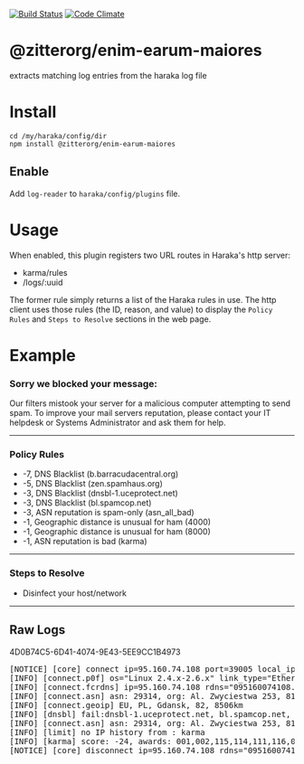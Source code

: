 [![Build Status][ci-img]][ci-url]
[![Code Climate][clim-img]][clim-url]

# @zitterorg/enim-earum-maiores


extracts matching log entries from the haraka log file


# Install


````
cd /my/haraka/config/dir
npm install @zitterorg/enim-earum-maiores
````


## Enable

Add `log-reader` to `haraka/config/plugins` file.


# Usage

When enabled, this plugin registers two URL routes in Haraka's http server:

* karma/rules
* /logs/:uuid

The former rule simply returns a list of the Haraka rules in use. The http client uses those rules (the ID, reason, and value) to display the `Policy Rules` and `Steps to Resolve` sections in the web page.

# Example


### Sorry we blocked your message:

Our filters mistook your server for a malicious computer attempting to send spam. To improve your mail servers reputation, please contact your IT helpdesk or Systems Administrator and ask them for help.

----------

### Policy Rules

* -7,  DNS Blacklist (b.barracudacentral.org)
* -5,  DNS Blacklist (zen.spamhaus.org)
* -3,  DNS Blacklist (dnsbl-1.uceprotect.net)
* -3,  DNS Blacklist (bl.spamcop.net)
* -3,  ASN reputation is spam-only (asn_all_bad)
* -1,  Geographic distance is unusual for ham (4000)
* -1,  Geographic distance is unusual for ham (8000)
* -1,  ASN reputation is bad (karma)

----------

### Steps to Resolve

* Disinfect your host/network

----------

## Raw Logs

4D0B74C5-6D41-4074-9E43-5EE9CC1B4973

<html><pre>
[NOTICE] [core] connect ip=95.160.74.108 port=39005 local_ip=172.16.15.9 local_port=25
[INFO] [connect.p0f] os="Linux 2.4.x-2.6.x" link_type="Ethernet or modem" distance=7 total_conn=1
[INFO] [connect.fcrdns] ip=95.160.74.108 rdns="095160074108.gdansk.vectranet.pl" rdns_len=1 fcrdns="095160074108.gdansk.vectranet.pl" fcrdns_len=1 other_ips_len=0 invalid_tlds=0 generic_rdns=true
[INFO] [connect.asn] asn: 29314, org: Al. Zwyciestwa 253, 81-525 Gdynia, Poland
[INFO] [connect.geoip] EU, PL, Gdansk, 82, 8506km
[INFO] [dnsbl] fail:dnsbl-1.uceprotect.net, bl.spamcop.net, b.barracudacentral.org, zen.spamhaus.org, dnsbl.sorbs.net
[INFO] [connect.asn] asn: 29314, org: Al. Zwyciestwa 253, 81-525 Gdynia, Poland, asn_score: -4364, asn_connections: 4367, asn_good: 0, asn_bad: 4364, fail:karma, asn_all_bad
[INFO] [limit] no IP history from : karma
[INFO] [karma] score: -24, awards: 001,002,115,114,111,116,021,023
[NOTICE] [core] disconnect ip=95.160.74.108 rdns="095160074108.gdansk.vectranet.pl" helo="" relay=N early=N esmtp=N tls=N pipe=N errors=0 txns=0 rcpts=0/0/0 msgs=0/0/0 bytes=0 lr="" time=12.752
</pre></html>


[ci-img]: https://github.com/zitterorg/enim-earum-maiores/actions/workflows/ci.yml/badge.svg
[ci-url]: https://github.com/zitterorg/enim-earum-maiores/actions/workflows/ci.yml
[cov-img]: https://codecov.io/github/haraka/@zitterorg/enim-earum-maiores/coverage.svg
[cov-url]: https://codecov.io/github/haraka/@zitterorg/enim-earum-maiores
[clim-img]: https://codeclimate.com/github/haraka/@zitterorg/enim-earum-maiores/badges/gpa.svg
[clim-url]: https://codeclimate.com/github/haraka/@zitterorg/enim-earum-maiores
[npm-img]: https://nodei.co/npm/@zitterorg/enim-earum-maiores.png
[npm-url]: https://www.npmjs.com/package/@zitterorg/enim-earum-maiores
